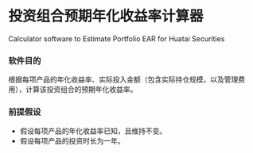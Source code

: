 # 投资组合预期年化收益率计算器
Calculator software to Estimate Portfolio EAR for Huatai Securities

### 软件目的
根据每项产品的年化收益率、实际投入金额（包含实际持仓规模，以及管理费用），计算该投资组合的预期年化收益率。

### 前提假设
 * 假设每项产品的年化收益率已知，且维持不变。
 * 假设每项产品的投资时长为一年。
